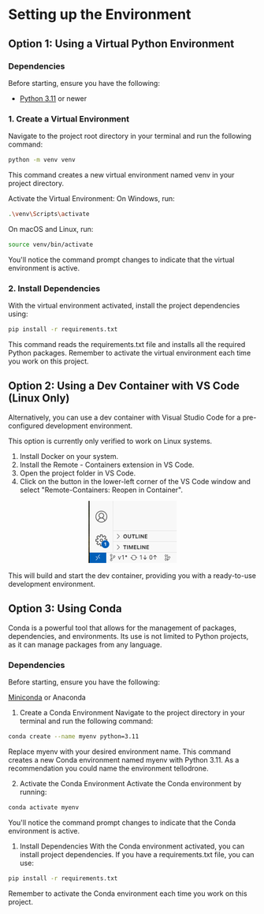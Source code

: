 # Setting up the Environment

## Option 1: Using a Virtual Python Environment

### Dependencies

Before starting, ensure you have the following:

- [Python 3.11](https://www.python.org/downloads/release/python-3115/) or newer

### 1. Create a Virtual Environment
   
Navigate to the project root directory in your terminal and run the following command:

```bash
python -m venv venv
```

This command creates a new virtual environment named venv in your project directory.

Activate the Virtual Environment:
On Windows, run:
```bash
.\venv\Scripts\activate
```

On macOS and Linux, run:
```bash
source venv/bin/activate
```

You'll notice the command prompt changes to indicate that the virtual environment is active.

### 2. Install Dependencies

With the virtual environment activated, install the project dependencies using:
```bash
pip install -r requirements.txt
```

This command reads the requirements.txt file and installs all the required Python packages.
Remember to activate the virtual environment each time you work on this project.

## Option 2: Using a Dev Container with VS Code (Linux Only)

Alternatively, you can use a dev container with Visual Studio Code for a pre-configured development environment. 

This option is currently only verified to work on Linux systems.

1. Install Docker on your system.
2. Install the Remote - Containers extension in VS Code.
3. Open the project folder in VS Code.
4. Click on the button in the lower-left corner of the VS Code window and select "Remote-Containers: Reopen in Container".

<div align="center">
  <img src="./images/dev_containers_icon.png" alt="Dev Container Icon">
</div>


This will build and start the dev container, providing you with a ready-to-use development environment.

## Option 3: Using Conda

Conda is a powerful tool that allows for the management of packages, dependencies, and environments. Its use is not limited to Python projects, as it can manage packages from any language.

### Dependencies
Before starting, ensure you have the following:

[Miniconda](https://docs.anaconda.com/free/miniconda/index.html) or Anaconda
1. Create a Conda Environment
Navigate to the project directory in your terminal and run the following command:

```bash
conda create --name myenv python=3.11
```

Replace myenv with your desired environment name. This command creates a new Conda environment named myenv with Python 3.11. As a recommendation you could name the environment tellodrone.

2. Activate the Conda Environment
Activate the Conda environment by running:

```bash
conda activate myenv
```
You'll notice the command prompt changes to indicate that the Conda environment is active.

1. Install Dependencies
With the Conda environment activated, you can install project dependencies. If you have a requirements.txt file, you can use:

```bash
pip install -r requirements.txt
```

Remember to activate the Conda environment each time you work on this project.
